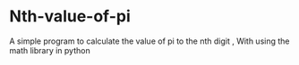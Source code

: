 # Nth-value-of-pi
A simple program to calculate the value of pi to the nth digit , With using the math library in python
